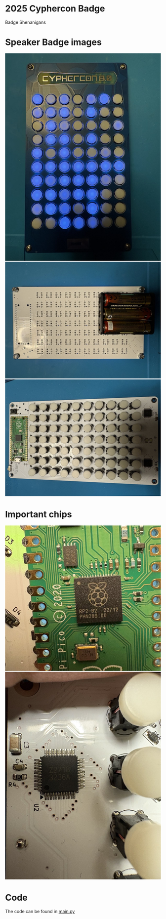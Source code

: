# 2025 Cyphercon Badge
Badge Shenanigans

# Speaker Badge images
![Badge1](images/signal-2025-04-02-204610_006.jpeg)
![Badge2](images/signal-2025-04-02-204610_005.jpeg)
![Badge3](images/signal-2025-04-02-204610_004.jpeg)

# Important chips
![Badge4](images/signal-2025-04-02-204610_003.jpeg)
![Badge5](images/signal-2025-04-02-204610_002.jpeg)

# Code
The code can be found in [main.py](code/main.py)
